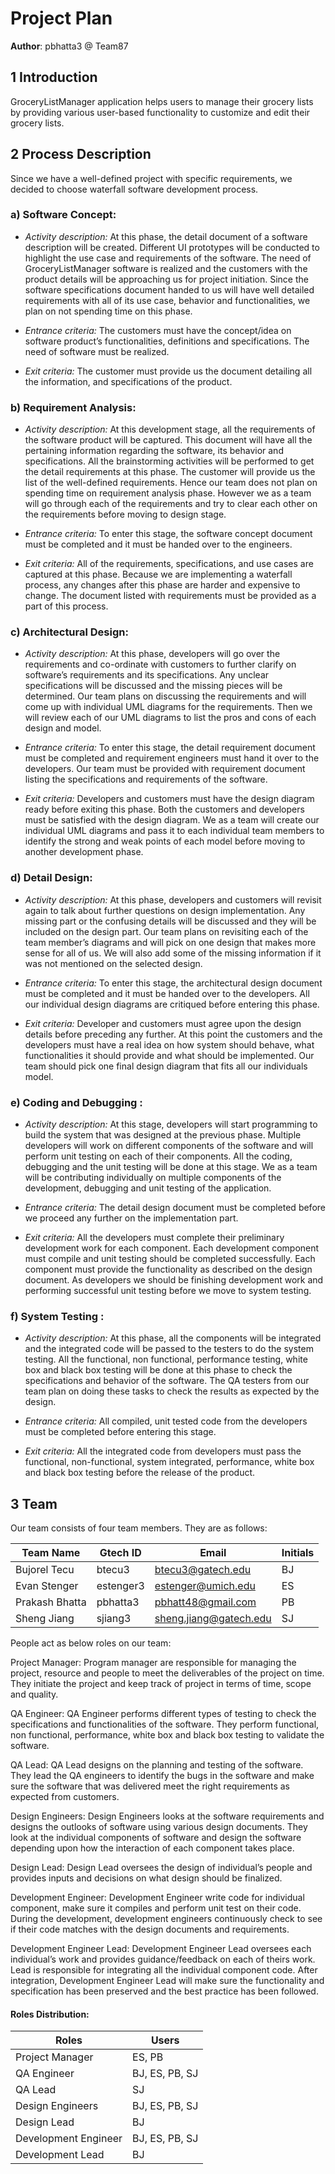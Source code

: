 # Project Plan


**Author**:
pbhatta3 @ Team87

## 1 Introduction

GroceryListManager application helps users to manage their grocery lists by providing various user-based functionality to customize and edit their grocery lists. 

## 2 Process Description

Since we have a well-defined project with specific requirements, we decided to choose waterfall software development process. 

### a) Software Concept:
- *Activity description:*
	At this phase, the detail document of a software description will be created. Different UI prototypes will be conducted to highlight the use case and requirements of the software. The need of GroceryListManager software is realized and the customers with the product details will be approaching us for project initiation. Since the software specifications document handed to us will have well detailed requirements with all of its use case, behavior and functionalities, we plan on not spending time on this phase.

- *Entrance criteria:*
	The customers must have the concept/idea on software product’s functionalities, definitions and specifications. The need of software must be realized.

- *Exit criteria:*
	The customer must provide us the document detailing all the information, and specifications of the product. 

### b) Requirement Analysis:
- *Activity description:*
	At this development stage, all the requirements of the software product will be captured. This document will have all the pertaining information regarding the software, its behavior and specifications. All the brainstorming activities will be performed to get the detail requirements at this phase. The customer will provide us the list of the well-defined requirements. Hence our team does not plan on spending time on requirement analysis phase. However we as a team will go through each of the requirements and try to clear each other on the requirements before moving to design stage.

- *Entrance criteria:*
	To enter this stage, the software concept document must be completed and it must be handed over to the engineers. 

- *Exit criteria:*
	All of the requirements, specifications, and use cases are captured at this phase. Because we are implementing a waterfall process, any changes after this phase are harder and expensive to change. The document listed with requirements must be provided as a part of this process.


### c) Architectural Design:
- *Activity description:*
	At this phase, developers will go over the requirements and co-ordinate with customers to further clarify on software’s requirements and its specifications. Any unclear specifications will be discussed and the missing pieces will be determined. Our team plans on discussing the requirements and will come up with individual UML diagrams for the requirements. Then we will review each of our UML diagrams to list the pros and cons of each design and model.  

- *Entrance criteria:*
	To enter this stage, the detail requirement document must be completed and requirement engineers must hand it over to the developers. Our team must be provided with requirement document listing the specifications and requirements of the software. 

- *Exit criteria:*
	Developers and customers must have the design diagram ready before exiting this phase. Both the customers and developers must be satisfied with the design diagram.  We as a team will create our individual UML diagrams and pass it to each individual team members to identify the strong and weak points of each model before moving to another development phase.



### d) Detail Design:
- *Activity description:*
	At this phase, developers and customers will revisit again to talk about further questions on design implementation. Any missing part or the confusing details will be discussed and they will be included on the design part. Our team plans on revisiting each of the team member’s diagrams and will pick on one design that makes more sense for all of us.  We will also add some of the missing information if it was not mentioned on the selected design.

- *Entrance criteria:*
	To enter this stage, the architectural design document must be completed and it must be handed over to the developers. All our individual design diagrams are critiqued before entering this phase.

- *Exit criteria:*
	Developer and customers must agree upon the design details before preceding any further. At this point the customers and the developers must have a real idea on how system should behave, what functionalities it should provide and what should be implemented. Our team should pick one final design diagram that fits all our individuals model. 

### e) Coding and Debugging :
- *Activity description:*
	At this stage, developers will start programming to build the system that was designed at the previous phase. Multiple developers will work on different components of the software and will perform unit testing on each of their components. All the coding, debugging and the unit testing will be done at this stage. We as a team will be contributing individually on multiple components of the development, debugging and unit testing of the application.

- *Entrance criteria:*
	 The detail design document must be completed before we proceed any further on the implementation part.

- *Exit criteria:*
	All the developers must complete their preliminary development work for each component. Each development component must compile and unit testing should be completed successfully. Each component must provide the functionality as described on the design document. As developers we should be finishing development work and performing successful unit testing before we move to system testing.


### f) System Testing :
- *Activity description:*
	At this phase, all the components will be integrated and the integrated code will be passed to the testers to do the system testing. All the functional, non functional, performance testing, white box and black box testing will be done at this phase to check the specifications and behavior of the software. The QA testers from our team plan on doing these tasks to check the results as expected by the design. 

- *Entrance criteria:*
	All compiled, unit tested code from the developers must be completed before entering this stage.

- *Exit criteria:*
	All the integrated code from developers must pass the functional, non-functional, system integrated, performance, white box and black box testing before the release of the product. 


## 3 Team
Our team consists of four team members. They are as follows:

Team Name | Gtech ID | Email | Initials 
--------- | -------- | ----- | -------- 
Bujorel Tecu | btecu3 | btecu3@gatech.edu | BJ
Evan Stenger | estenger3 | estenger@umich.edu | ES
Prakash Bhatta | pbhatta3 | pbhatt48@gmail.com | PB
Sheng Jiang | sjiang3 | sheng.jiang@gatech.edu | SJ

People act as below roles on our team:

Project Manager:  Program manager are responsible for managing the project, resource and people to meet the deliverables of the project on time. They initiate the project and keep track of project in terms of time, scope and quality.

QA Engineer: QA Engineer performs different types of testing to check the specifications and functionalities of the software. They perform functional, non functional, performance, white box and black box testing to validate the software.

QA Lead: QA Lead designs on the planning and testing of the software. They lead the QA engineers to identify the bugs in the software and make sure the software that was delivered meet the right requirements as expected from customers.

Design Engineers: Design Engineers looks at the software requirements and designs the outlooks of software using various design documents. They look at the individual components of software and design the software depending upon how the interaction of each component takes place. 
 
Design Lead: Design Lead oversees the design of individual’s people and provides inputs and decisions on what design should be finalized.

Development Engineer: Development Engineer write code for individual component, make sure it compiles and perform unit test on their code. During the development, development engineers continuously check to see if their code matches with the design documents and requirements.

Development Engineer Lead: Development Engineer Lead oversees each individual’s work and provides guidance/feedback on each of theirs work. Lead is responsible for integrating all the individual component code. After integration, Development Engineer Lead will make sure the functionality and specification has been preserved and the best practice has been followed.

#### Roles Distribution:
Roles | Users 
---- | ----
 Project Manager | ES, PB 
 QA Engineer | BJ, ES, PB, SJ 
 QA Lead | SJ  
 Design Engineers | BJ, ES, PB, SJ 
 Design Lead | BJ 
 Development Engineer | BJ, ES, PB, SJ  
 Development Lead | BJ  

